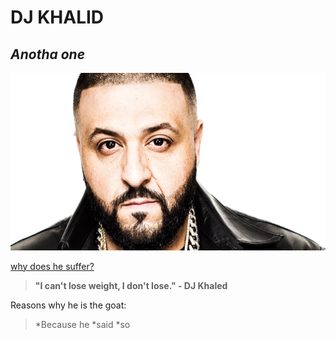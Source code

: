 # **DJ KHALID**
## *Anotha one*

![Beauty](khaled.png)

[why does he suffer?](https://www.youtube.com/playlist?list=PLZqsyBiYZFQ0Lq15Gyq5KLCnnpSj-iiuv)

> **"I can't lose weight, I don't lose." - DJ Khaled**

Reasons why he is the goat:

>*Because he
>*said
>*so
